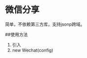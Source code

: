 # 微信分享
简单，不依赖第三方库，支持jsonp跨域。

##使用方法
1. 引入 <script src="dist/wechat.share.js"></script>
2. new Wechat(config)
